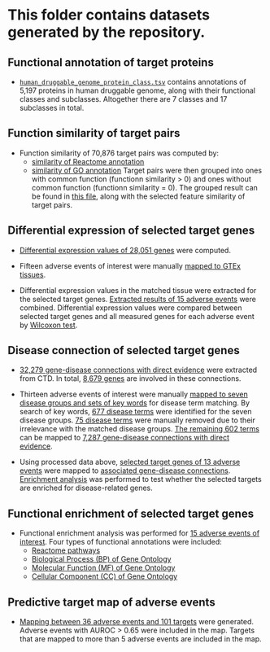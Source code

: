 # This folder contains datasets generated by the repository.

## Functional annotation of target proteins  

+ [`human_druggable_genome_protein_class.tsv`](human_druggable_genome_protein_class.tsv) contains annotations of 5,197 proteins in human druggable genome, along with their functional classes and subclasses. Altogether there are 7 classes and 17 subclasses in total.

## Function similarity of target pairs

+ Function similarity of 70,876 target pairs was computed by: 
  + [similarity of Reactome annotation](function_similarity/descriptor_all_select_features_mc_0.85_function_similarity_reactome.tsv)
  + [similarity of GO annotation](function_similarity/descriptor_all_select_features_mc_0.85_function_similarity_go.tsv) 
Target pairs were then grouped into ones with common function (functionn similarity > 0) and ones without common function (functionn similarity = 0). The grouped result can be found in [this file](function_similarity/descriptor_all_select_features_mc_0.85_function_similarity_group.tsv), along with the selected feature similarity of target pairs. 

## Differential expression of selected target genes 

+ [Differential expression values of 28,051 genes](target_expression/GTEx_Analysis_2017-06-05_v8_RNASeQCv1.1.9_uniprot_median_tpm_adjust.tsv) were computed.

+ Fifteen adverse events of interest were manually [mapped to GTEx tissues](target_expression/adverse_event_tissue_map.tsv).

+ Differential expression values in the matched tissue were extracted for the selected target genes. [Extracted results of 15 adverse events](target_expression/GTEx_Analysis_2017-06-05_v8_RNASeQCv1.1.9_uniprot_median_tpm_adjust_all_adverse_event_select_targets_compare_de.tsv) were combined. Differential expression values were compared between selected target genes and all measured genes for each adverse event by [Wilcoxon test](target_expression/GTEx_Analysis_2017-06-05_v8_RNASeQCv1.1.9_uniprot_median_tpm_adjust_all_adverse_event_select_targets_compare_pv.tsv).  

## Disease connection of selected target genes 

+ [32,279 gene-disease connections with direct evidence](target_disease/CTD_genes_diseases_direct_evidence_data.tsv) were extracted from CTD. In total, [8,679 genes](target_disease/CTD_genes_diseases_direct_evidence_genes.txt) are involved in these connections.

+ Thirteen adverse events of interest were manually [mapped to seven disease groups and sets of key words](target_disease/adverse_event_disease_term_map.tsv) for disease term matching. By search of key words, [677 disease terms](target_disease/CTD_genes_diseases_direct_evidence_diseases.tsv) were identified for the seven disease groups. [75 disease terms](target_disease/CTD_genes_diseases_direct_evidence_diseases_remove.tsv) were manually removed due to their irrelevance with the matched disease groups. [The remaining 602 terms](target_disease/CTD_genes_diseases_direct_evidence_diseases_filtered.tsv) can be mapped to [7,287 gene-disease connections with direct evidence](target_disease/CTD_genes_diseases_direct_evidence_diseases_filtered_connection_map.tsv).

+ Using processed data above, [selected target genes of 13 adverse events](target_disease/descriptor_all_all_adverse_event_select_features_symbol_all.tsv) were mapped to [associated gene-disease connections](target_disease/descriptor_all_all_adverse_event_select_features_symbol_connection_map.tsv). [Enrichment analysis](target_disease/descriptor_all_all_adverse_event_select_features_symbol_connection_enrich.tsv) was performed to test whether the selected targets are enriched for disease-related genes.

## Functional enrichment of selected target genes 

+ Functional enrichment analysis was performed for [15 adverse events of interest](target_enrichment/adverse_event_of_interest.txt). Four types of functional annotations were included:
  + [Reactome pathways](target_enrichment/descriptor_all_all_adverse_event_select_features_reactome_enrichment_results.tsv)
  + [Biological Process (BP) of Gene Ontology](target_enrichment/descriptor_all_all_adverse_event_select_features_go_bp_enrichment_results.tsv)
  + [Molecular Function (MF) of Gene Ontology](target_enrichment/descriptor_all_all_adverse_event_select_features_go_mf_enrichment_results.tsv)
  + [Cellular Component (CC) of Gene Ontology](target_enrichment/descriptor_all_all_adverse_event_select_features_go_cc_enrichment_results.tsv)

## Predictive target map of adverse events 
 
+ [Mapping between 36 adverse events and 101 targets](target_map/descriptor_all_all_adverse_event_select_features_data.tsv) were generated. Adverse events with AUROC > 0.65 were included in the map. Targets that are mapped to more than 5 adverse events are included in the map. 
